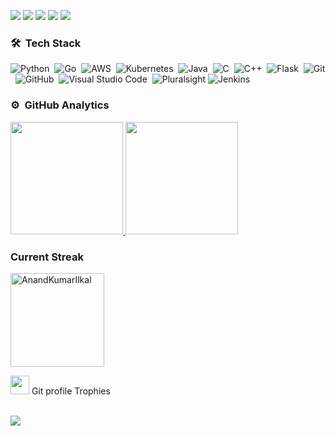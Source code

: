 <p align="left">
  <img src="https://img.shields.io/badge/Name-Anand%20Kumar%20Ilkal-blue" />
  <img src="https://img.shields.io/badge/Age-37-blue" />
  <img src="https://img.shields.io/badge/Focus-go,%20python-brightgreen" />
  <img src="https://img.shields.io/badge/Lives-Bengaluru-success" />
  <img src="https://img.shields.io/badge/Languages-English%20%26%20Kannada-brightgreen" />
</p>


### 🛠 &nbsp;Tech Stack

![Python](https://img.shields.io/badge/python-3670A0?style=flat&logo=python&logoColor=ffdd54)&nbsp;
![Go](https://img.shields.io/badge/-Go-05122A?style=flat&logo=go)&nbsp;
![AWS](https://img.shields.io/badge/AWS-%23FF9900.svg?style=flat&logo=amazon-aws&logoColor=white)&nbsp;
![Kubernetes](https://img.shields.io/badge/-Kubernetes-05122A?style=flat&logo=kubernetes)&nbsp;
![Java](https://img.shields.io/badge/java-%23ED8B00.svg?style=flat&logo=java&logoColor=white)&nbsp;
![C](https://img.shields.io/badge/-C-05122A?style=flat&logo=C&logoColor=A8B9CC)&nbsp;
![C++](https://img.shields.io/badge/-C++-05122A?style=flat&logo=C%2B%2B&logoColor=00599C)&nbsp;
![Flask](https://img.shields.io/badge/-Flask-05122A?style=flat&logo=flask)&nbsp;
![Git](https://img.shields.io/badge/-Git-05122A?style=flat&logo=git)&nbsp;
![GitHub](https://img.shields.io/badge/-GitHub-05122A?style=flat&logo=github)&nbsp;
![Visual Studio Code](https://img.shields.io/badge/-Visual%20Studio%20Code-05122A?style=flat&logo=visual-studio-code&logoColor=007ACC)&nbsp;
![Pluralsight](https://img.shields.io/badge/Pluralsight-EE3057?style=flat&logo=pluralsight&logoColor=white)
![Jenkins](https://img.shields.io/badge/jenkins-%232C5263.svg?style=flat&logo=jenkins&logoColor=white)

### ⚙️ &nbsp;GitHub Analytics

<p align="left">
<a href="https://github.com/AVS1508">
  <img height="180em" src="https://github-readme-stats-eight-theta.vercel.app/api?username=anandnilkal&show_icons=true&theme=algolia&include_all_commits=true&count_private=true"/>
  <img height="180em" src="https://github-readme-stats-eight-theta.vercel.app/api/top-langs/?username=anandnilkal&layout=compact&langs_count=8&theme=algolia"/>
</a>
</p>

### Current Streak

<p align="left">
  <img align="center" height="150em" src="https://github-readme-streak-stats.herokuapp.com/?user=anandnilkal&theme=onedark" alt="AnandKumarIlkal" />
</p>
<p align="left"><img src="https://media.giphy.com/media/QaMcXSekUWx7aogAUr/giphy.gif" width="30" />&nbsp;Git profile Trophies</p><br>
<img src="https://github-profile-trophy.vercel.app/?username=anandnilkal&theme=juicyfresh&no-bg=true" />
<!--
**anandnilkal/anandnilkal** is a ✨ _special_ ✨ repository because its `README.md` (this file) appears on your GitHub profile.

Here are some ideas to get you started:

- 🔭 I’m currently working on ...
- 🌱 I’m currently learning ...
- 👯 I’m looking to collaborate on ...
- 🤔 I’m looking for help with ...
- 💬 Ask me about ...
- 📫 How to reach me: ...
- 😄 Pronouns: ...
- ⚡ Fun fact: ...
-->
--------------------------------------------------------------------------------------------------------------------------------------------
Credit: [anandnilkal](https://github.com/anandnilkal)

Last Edited on: 21/10/2021
